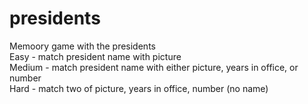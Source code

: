 # presidents
Memoory game with the presidents <br>
Easy - match president name with picture <br>
Medium - match president name with either picture, years in office, or number <br>
Hard - match two of picture, years in office, number (no name) 


